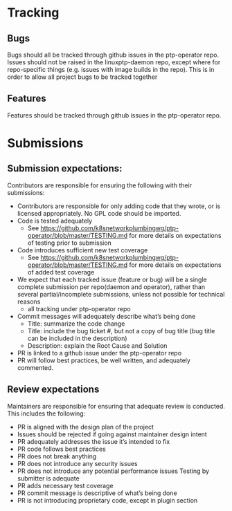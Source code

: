 # Tracking
## Bugs
Bugs should all be tracked through github issues in the ptp-operator repo.  Issues should not be raised in the linuxptp-daemon repo, except where for repo-specific things (e.g. issues with image builds in the repo).  This is in order to allow all project bugs to be tracked together
## Features
Features should be tracked through github issues in the ptp-operator repo.

# Submissions
## Submission expectations:
Contributors are responsible for ensuring the following with their submissions:
- Contributors are responsible for only adding code that they wrote, or is licensed appropriately.  No GPL code should be imported.
- Code is tested adequately
    - See https://github.com/k8snetworkplumbingwg/ptp-operator/blob/master/TESTING.md for more details on expectations of testing prior to submission
- Code introduces sufficient new test coverage
    - See https://github.com/k8snetworkplumbingwg/ptp-operator/blob/master/TESTING.md for more details on expectations of added test coverage
- We expect that each tracked issue (feature or bug) will be a single complete submission per repo(daemon and operator), rather than several partial/incomplete submissions, unless not possible for technical reasons
    - all tracking under ptp-operator repo
- Commit messages will adequately describe what’s being done
    - Title: summarize the code change
    - Title: include the bug ticket #, but not a copy of bug title (bug title can be included in the description)
    - Description: explain the Root Cause and Solution
- PR is linked to a github issue under the ptp-operator repo
- PR will follow best practices, be well written, and adequately commented.
## Review expectations
Maintainers are responsible for ensuring that adequate review is conducted.  This includes the following:
- PR is aligned with the design plan of the project
- Issues should be rejected if going against maintainer design intent
- PR adequately addresses the issue it’s intended to fix
- PR code follows best practices
- PR does not break anything
- PR does not introduce any security issues
- PR does not introduce any potential performance issues
Testing by submitter is adequate
- PR adds necessary test coverage
- PR commit message is descriptive of what’s being done
- PR is not introducing proprietary code, except in plugin section

